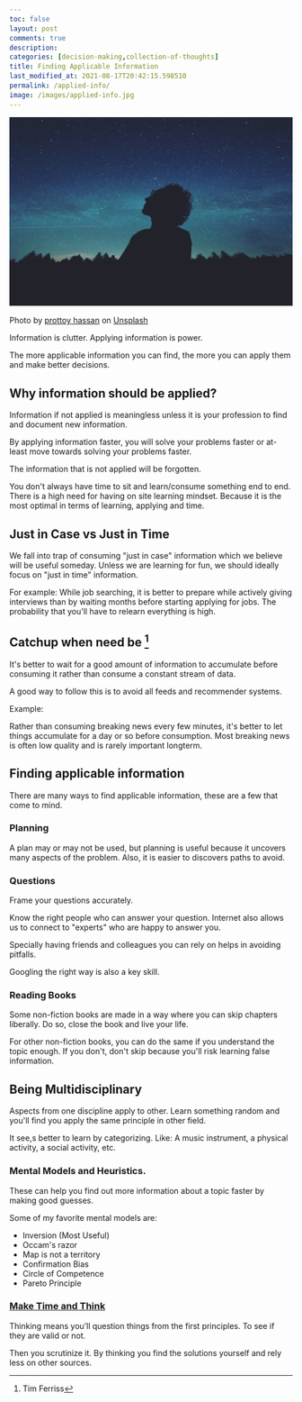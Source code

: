 ```yaml
---
toc: false
layout: post
comments: true
description: 
categories: [decision-making,collection-of-thoughts]
title: Finding Applicable Information
last_modified_at: 2021-08-17T20:42:15.598510
permalink: /applied-info/
image: /images/applied-info.jpg
---
```

![](/images/applied-info.jpg)

Photo by <a href="https://unsplash.com/@pro321?utm_source=unsplash&utm_medium=referral&utm_content=creditCopyText">prottoy hassan</a> on <a href="https://unsplash.com/s/photos/thinking?utm_source=unsplash&utm_medium=referral&utm_content=creditCopyText">Unsplash</a>

Information is clutter. Applying information is power.

The more applicable information you can find, the more you can apply them and make better decisions.

## Why information should be applied?
Information if not applied is meaningless unless it is your profession to find and document new information.

By applying information faster, you will solve your problems faster or at-least move towards solving your problems faster.
  
The information that is not applied will be forgotten.

You don't always have time to sit and learn/consume something end to end. There is a high need for having on site learning mindset. Because it is the most optimal in terms of learning, applying and time.

## Just in Case vs Just in Time

We fall into trap of consuming "just in case" information which we believe will be useful someday. Unless we are learning for fun, we should ideally focus on "just in time" information.

For example: While job searching, it is better to prepare while actively giving interviews than by waiting months before starting applying for jobs. The probability that you'll have to relearn everything is high.

## Catchup when need be [^1]

It's better to wait for a good amount of information to accumulate before consuming it rather than consume a constant stream of data.

A good way to follow this is to avoid all feeds and recommender systems.

Example:

Rather than consuming breaking news every few minutes, it's better to let things accumulate for a day or so before consumption. Most breaking news is often low quality and is rarely important longterm.

## Finding applicable information

There are many ways to find applicable information, these are a few that come to mind.

### Planning
A plan may or may not be used, but planning is useful because it uncovers many aspects of the problem. Also, it is easier to discovers paths to avoid.

### Questions

Frame your questions accurately.

Know the right people who can answer your question. Internet also allows us to connect to "experts" who are happy to answer you.

Specially having friends and colleagues you can rely on helps in avoiding pitfalls.

Googling the right way is also a key skill.

### Reading Books

Some non-fiction books are made in a way where you can skip chapters liberally. Do so, close the book and live your life. 

For other non-fiction books, you can do the same if you understand the topic enough. If you don't, don't skip because you'll risk learning false information.

## Being Multidisciplinary

Aspects from one discipline apply to other. Learn something random and you'll find you apply the same principle in other field.

It see,s better to learn by categorizing. Like: A music instrument, a physical activity, a social activity, etc.

### Mental Models and Heuristics.

These can help you find out more information about a topic faster by making good guesses.

Some of my favorite mental models are:
- Inversion (Most Useful)
- Occam's razor
- Map is not a territory
- Confirmation Bias
- Circle of Competence
- Pareto Principle

### [Make Time and Think](/think/)

Thinking means you’ll question things from the first principles. To see if they are valid or not. 

Then you scrutinize it. By thinking you find the solutions yourself and rely less on other sources.

[^1]: Tim Ferriss